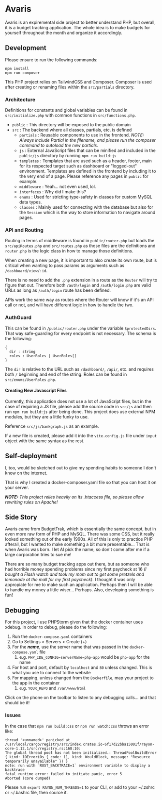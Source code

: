 # Avaris
Avaris is an expiremental side project to better understand PHP, but overall, it is a budget tracking application. The whole idea is to make budgets for yourself throughout the month and organize it accordingly.

## Development

Please ensure to run the following commands:
```
npm install
npm run composer
```
This PHP project relies on TailwindCSS and Composer. Composer is used after creating or renaming files within the `src/partials` directory.

### Architecture

Definitions for constants and global variables can be found in `src/initialize.php` with common functions in `src/functions.php`.

- `public` : This directory will be exposed to the public domain
- `src` : The backend where all classes, partials, etc. is defined
  - `partials` : Reusable components to use in the frontend. *NOTE: Always include Partial in the filename, and please run the composer command to autoload the new partials.*
  - `js` : External JavaScript files that can be minified and included in the `public/js` directory by running `npm run build:js`
  - `templates` : Templates that are used such as a header, footer, main for its respected target such as dashboard or "logged-out" environment. Templates are defined in the frontend by including it to the very end of a page. Please reference any pages in `public` for example.
  - `middleware` : Yeah... not even used, lol.
  - `interfaces` : Why did I make this?
  - `enums` : Used for stricting type-safety in classes for custom MySQL data types.
  - `classes` : Mainly used for connecting with the database but also for the `Session` which is the way to store information to navigate around pages.

### API and Routing

Routing in terms of middleware is found in `public/router.php` but loads the `src/apiRoutes.php` and `src/routes.php` as those files are the definitions and `router.php` is the logic class in how to manage those definitions.

When creating a new page, it is important to also create its own route, but is critical when wanting to pass params as arguments such as `/dashboard/view/:id`.

There is no need to add the `.php` extension in a route as the `Router` will try to figure that out. Therefore both `/auth/login` and `/auth/login.php` are valid URLs as long as `/auth/login` route has been defined.

APIs work the same way as routes where the Router will know if it's an API call or not, and will have different logic in how to handle the two. 

### AuthGuard
This can be found in `/public/router.php` under the variable `$protectedDirs`. That way safe-guarding for every endpoint is not necessary. The schema is the following:

```
{
  dir : string
  roles : UserRoles | UserRoles[]
}
```

The `dir` is relative to the URL such as `/dashboard/`, `/api/`, etc. and requires both `/` beginning and end of the string. Roles can be found in `src/enums/UserRoles.php`. 

#### Creating New Javascript Files

Currently, this application does not use a lot of JavaScript files, but in the case of requiring a JS file, please add the source code in `src/js` and then run `npm run build:js` after being done. This project does use external NPM modules, but they are a little funky to use. 

Reference `src/js/bankgraph.js` as an example.

If a new file is created, please add it into the `vite.config.js` file under `input` object with the same syntax as the rest.

## Self-deployment

I, too, would be sketched out to give my spending habits to someone I don't know on the internet.

That is why I created a docker-composer.yaml file so that you can host it on your server.

***NOTE:** This project relies heavily on its .htaccess file, so please allow rewriting rules on Apache!* 

## Side Story

Avaris came from BudgetTrak, which is essentially the same concept, but in even more raw form of PHP and MySQL. There was some CSS, but it really looked something out of the early 1990s. All of this is only to practice PHP afterall, but I wanted to make something a bit more presentable...
That is when Avaris was born. I let AI pick the name, so don't come after me if a large corporation tries to sue me!

There are so many budget tracking apps out there, but as someone who had horrible money spending problems since my first paycheck at 16 *(I bought a Flash watch and took my mom out to get some pretzels and lemonade at the mall for my first paycheck)*. I thought it was only appropiate for me to make such an application. Perhaps then I will be able to handle my money a little wiser... Perhaps. Also, developing something is fun!


## Debugging

For this project, I use PHPStorm given that the docker container uses xdebug. In order to debug,
please do the following:

1. Run the `docker-compose.yaml` containers
2. Go to Settings > Servers > Create (+)
3. For the **_name_**, use the server name that was passed in the `docker-compose.yaml` file
   1. e.g. `PHP_IDE_CONFIG=serverName=php-app` would be `php-app` for the name 
4. For host and port, default by `localhost` and `80` unless changed. This is what you use to connect to the website
5. For mapping, unless changed from the `Dockerfile`, map your project to the app in the container
   1. e.g. `YOUR_REPO` and `/var/www/html`

Click on the phone on the toolbar to listen to any debugging calls... and that should be it!

### Issues

In the case that `npm run build:css` or `npm run watch:css` throws an error like:

```
thread '<unnamed>' panicked at /usr/local/cargo/registry/src/index.crates.io-6f17d22bba15001f/rayon-core-1.12.1/src/registry.rs:168:10:
The global thread pool has not been initialized.: ThreadPoolBuildError { kind: IOError(Os { code: 11, kind: WouldBlock, message: "Resource temporarily unavailable" }) }
note: run with `RUST_BACKTRACE=1` environment variable to display a backtrace
fatal runtime error: failed to initiate panic, error 5
Aborted (core dumped)
```

Please run `export RAYON_NUM_THREADS=1` to your CLI, or add to your ~/.zshrc or ~/.bashrc file, then source it.
